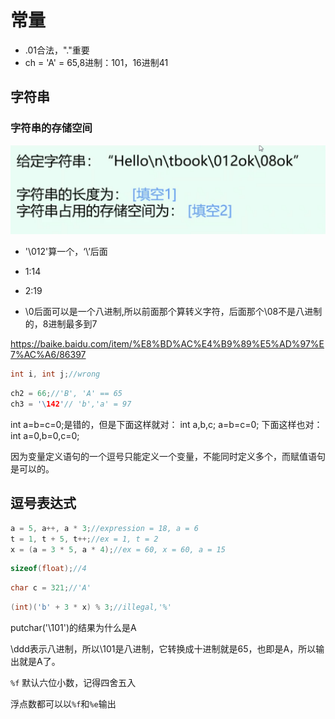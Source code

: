 # 常量

- .01合法，"."重要
- ch = 'A' = 65,8进制：101，16进制41

## 字符串

### 字符串的存储空间

<img src="img/image-20220301160117656.png" alt="image-20220301160117656" style="zoom:50%;" />

- '\012'算一个，‘\’后面

- 1:14

- 2:19

- \0后面可以是一个八进制,所以前面那个算转义字符，后面那个\08不是八进制的，8进制最多到7

<https://baike.baidu.com/item/%E8%BD%AC%E4%B9%89%E5%AD%97%E7%AC%A6/86397>

```c
int i, int j;//wrong
```

```c
ch2 = 66;//'B', 'A' == 65
ch3 = '\142'// 'b','a' = 97 
```

int a=b=c=0;是错的，但是下面这样就对：
int a,b,c;
a=b=c=0;
下面这样也对：
int a=0,b=0,c=0;

因为变量定义语句的一个逗号只能定义一个变量，不能同时定义多个，而赋值语句是可以的。

## 逗号表达式

```c
a = 5, a++, a * 3;//expression = 18, a = 6
t = 1, t + 5, t++;//ex = 1, t = 2
x = (a = 3 * 5, a * 4);//ex = 60, x = 60, a = 15
```

```c
sizeof(float);//4
```

```c
char c = 321;//'A'
```

```c
(int)('b' + 3 * x) % 3;//illegal,'%'
```

putchar('\101')的结果为什么是A

\ddd表示八进制，所以\101是八进制，它转换成十进制就是65，也即是A，所以输出就是A了。

`%f` 默认六位小数，记得四舍五入

浮点数都可以以`%f`和`%e`输出

